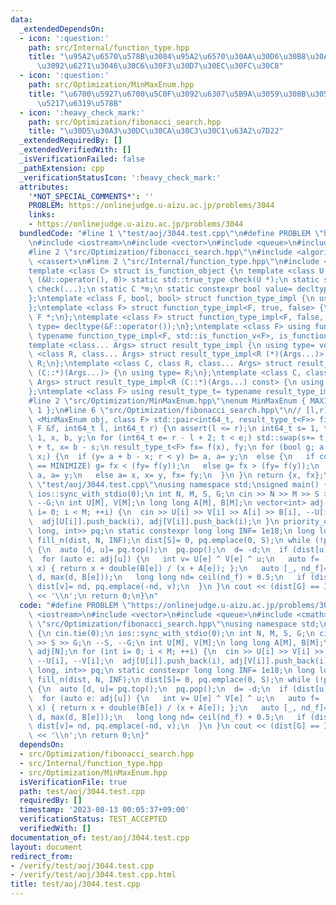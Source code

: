 ```yaml
---
data:
  _extendedDependsOn:
  - icon: ':question:'
    path: src/Internal/function_type.hpp
    title: "\u95A2\u6570\u578B\u3084\u95A2\u6570\u30AA\u30D6\u30B8\u30A7\u30AF\u30C8\
      \u3092\u6271\u3046\u30C6\u30F3\u30D7\u30EC\u30FC\u30C8"
  - icon: ':question:'
    path: src/Optimization/MinMaxEnum.hpp
    title: "\u6700\u5927\u6700\u5C0F\u3092\u6307\u5B9A\u3059\u308B\u305F\u3081\u306E\
      \u5217\u6319\u578B"
  - icon: ':heavy_check_mark:'
    path: src/Optimization/fibonacci_search.hpp
    title: "\u30D5\u30A3\u30DC\u30CA\u30C3\u30C1\u63A2\u7D22"
  _extendedRequiredBy: []
  _extendedVerifiedWith: []
  _isVerificationFailed: false
  _pathExtension: cpp
  _verificationStatusIcon: ':heavy_check_mark:'
  attributes:
    '*NOT_SPECIAL_COMMENTS*': ''
    PROBLEM: https://onlinejudge.u-aizu.ac.jp/problems/3044
    links:
    - https://onlinejudge.u-aizu.ac.jp/problems/3044
  bundledCode: "#line 1 \"test/aoj/3044.test.cpp\"\n#define PROBLEM \"https://onlinejudge.u-aizu.ac.jp/problems/3044\"\
    \n#include <iostream>\n#include <vector>\n#include <queue>\n#include <cmath>\n\
    #line 2 \"src/Optimization/fibonacci_search.hpp\"\n#include <algorithm>\n#include\
    \ <cassert>\n#line 2 \"src/Internal/function_type.hpp\"\n#include <type_traits>\n\
    template <class C> struct is_function_object {\n template <class U, int dummy=\
    \ (&U::operator(), 0)> static std::true_type check(U *);\n static std::false_type\
    \ check(...);\n static C *m;\n static constexpr bool value= decltype(check(m))::value;\n\
    };\ntemplate <class F, bool, bool> struct function_type_impl {\n using type= void;\n\
    };\ntemplate <class F> struct function_type_impl<F, true, false> {\n using type=\
    \ F *;\n};\ntemplate <class F> struct function_type_impl<F, false, true> {\n using\
    \ type= decltype(&F::operator());\n};\ntemplate <class F> using function_type_t=\
    \ typename function_type_impl<F, std::is_function_v<F>, is_function_object<F>::value>::type;\n\
    template <class... Args> struct result_type_impl {\n using type= void;\n};\ntemplate\
    \ <class R, class... Args> struct result_type_impl<R (*)(Args...)> {\n using type=\
    \ R;\n};\ntemplate <class C, class R, class... Args> struct result_type_impl<R\
    \ (C::*)(Args...)> {\n using type= R;\n};\ntemplate <class C, class R, class...\
    \ Args> struct result_type_impl<R (C::*)(Args...) const> {\n using type= R;\n\
    };\ntemplate <class F> using result_type_t= typename result_type_impl<function_type_t<F>>::type;\n\
    #line 2 \"src/Optimization/MinMaxEnum.hpp\"\nenum MinMaxEnum { MAXIMIZE= -1, MINIMIZE=\
    \ 1 };\n#line 6 \"src/Optimization/fibonacci_search.hpp\"\n// [l,r]\ntemplate\
    \ <MinMaxEnum obj, class F> std::pair<int64_t, result_type_t<F>> fibonacci_search(const\
    \ F &f, int64_t l, int64_t r) {\n assert(l <= r);\n int64_t s= 1, t= 2, a= l -\
    \ 1, x, b, y;\n for (int64_t e= r - l + 2; t < e;) std::swap(s+= t, t);\n b= a\
    \ + t, x= b - s;\n result_type_t<F> fx= f(x), fy;\n for (bool g; a + b != 2 *\
    \ x;) {\n  if (y= a + b - x; r < y) b= a, a= y;\n  else {\n   if constexpr (obj\
    \ == MINIMIZE) g= fx < (fy= f(y));\n   else g= fx > (fy= f(y));\n   if (g) b=\
    \ a, a= y;\n   else a= x, x= y, fx= fy;\n  }\n }\n return {x, fx};\n}\n#line 7\
    \ \"test/aoj/3044.test.cpp\"\nusing namespace std;\nsigned main() {\n cin.tie(0);\n\
    \ ios::sync_with_stdio(0);\n int N, M, S, G;\n cin >> N >> M >> S >> G;\n --S,\
    \ --G;\n int U[M], V[M];\n long long A[M], B[M];\n vector<int> adj[N];\n for (int\
    \ i= 0; i < M; ++i) {\n  cin >> U[i] >> V[i] >> A[i] >> B[i], --U[i], --V[i];\n\
    \  adj[U[i]].push_back(i), adj[V[i]].push_back(i);\n }\n priority_queue<pair<long\
    \ long, int>> pq;\n static constexpr long long INF= 1e18;\n long long dist[N];\n\
    \ fill_n(dist, N, INF);\n dist[S]= 0, pq.emplace(0, S);\n while (!pq.empty())\
    \ {\n  auto [d, u]= pq.top();\n  pq.pop();\n  d= -d;\n  if (dist[u] != d) continue;\n\
    \  for (auto e: adj[u]) {\n   int v= U[e] ^ V[e] ^ u;\n   auto f= [&](long long\
    \ x) { return x + double(B[e]) / (x + A[e]); };\n   auto [_, nd_f]= fibonacci_search<MINIMIZE>(f,\
    \ d, max(d, B[e]));\n   long long nd= ceil(nd_f) + 0.5;\n   if (dist[v] > nd)\
    \ dist[v]= nd, pq.emplace(-nd, v);\n  }\n }\n cout << (dist[G] == INF ? -1 : dist[G])\
    \ << '\\n';\n return 0;\n}\n"
  code: "#define PROBLEM \"https://onlinejudge.u-aizu.ac.jp/problems/3044\"\n#include\
    \ <iostream>\n#include <vector>\n#include <queue>\n#include <cmath>\n#include\
    \ \"src/Optimization/fibonacci_search.hpp\"\nusing namespace std;\nsigned main()\
    \ {\n cin.tie(0);\n ios::sync_with_stdio(0);\n int N, M, S, G;\n cin >> N >> M\
    \ >> S >> G;\n --S, --G;\n int U[M], V[M];\n long long A[M], B[M];\n vector<int>\
    \ adj[N];\n for (int i= 0; i < M; ++i) {\n  cin >> U[i] >> V[i] >> A[i] >> B[i],\
    \ --U[i], --V[i];\n  adj[U[i]].push_back(i), adj[V[i]].push_back(i);\n }\n priority_queue<pair<long\
    \ long, int>> pq;\n static constexpr long long INF= 1e18;\n long long dist[N];\n\
    \ fill_n(dist, N, INF);\n dist[S]= 0, pq.emplace(0, S);\n while (!pq.empty())\
    \ {\n  auto [d, u]= pq.top();\n  pq.pop();\n  d= -d;\n  if (dist[u] != d) continue;\n\
    \  for (auto e: adj[u]) {\n   int v= U[e] ^ V[e] ^ u;\n   auto f= [&](long long\
    \ x) { return x + double(B[e]) / (x + A[e]); };\n   auto [_, nd_f]= fibonacci_search<MINIMIZE>(f,\
    \ d, max(d, B[e]));\n   long long nd= ceil(nd_f) + 0.5;\n   if (dist[v] > nd)\
    \ dist[v]= nd, pq.emplace(-nd, v);\n  }\n }\n cout << (dist[G] == INF ? -1 : dist[G])\
    \ << '\\n';\n return 0;\n}"
  dependsOn:
  - src/Optimization/fibonacci_search.hpp
  - src/Internal/function_type.hpp
  - src/Optimization/MinMaxEnum.hpp
  isVerificationFile: true
  path: test/aoj/3044.test.cpp
  requiredBy: []
  timestamp: '2023-08-13 00:05:37+09:00'
  verificationStatus: TEST_ACCEPTED
  verifiedWith: []
documentation_of: test/aoj/3044.test.cpp
layout: document
redirect_from:
- /verify/test/aoj/3044.test.cpp
- /verify/test/aoj/3044.test.cpp.html
title: test/aoj/3044.test.cpp
---
```


